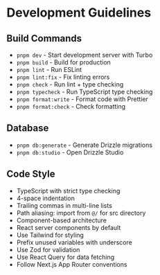 # Development Guidelines

## Build Commands
- `pnpm dev` - Start development server with Turbo
- `pnpm build` - Build for production
- `pnpm lint` - Run ESLint
- `pnpm lint:fix` - Fix linting errors
- `pnpm check` - Run lint + type checking
- `pnpm typecheck` - Run TypeScript type checking
- `pnpm format:write` - Format code with Prettier
- `pnpm format:check` - Check formatting

## Database
- `pnpm db:generate` - Generate Drizzle migrations
- `pnpm db:studio` - Open Drizzle Studio

## Code Style
- TypeScript with strict type checking
- 4-space indentation
- Trailing commas in multi-line lists
- Path aliasing: import from `@/` for src directory
- Component-based architecture
- React server components by default
- Use Tailwind for styling
- Prefix unused variables with underscore
- Use Zod for validation
- Use React Query for data fetching
- Follow Next.js App Router conventions